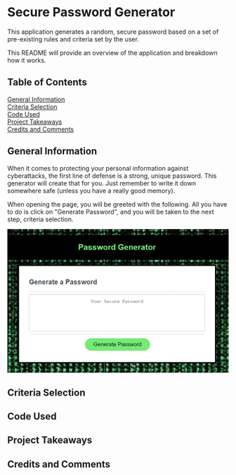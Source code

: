 # Secure Password Generator
This application generates a random, secure password based on a set of pre-existing rules and criteria set by the user.

This README will provide an overview of the application and breakdown how it works.

## Table of Contents

[General Information](#general-information)\
[Criteria Selection](#criteria-selection)\
[Code Used](#code-used)\
[Project Takeaways](#project-takeaways)\
[Credits and Comments](#credits-and-comments)

## General Information
When it comes to protecting your personal information against cyberattacks, the first line of defense is a strong, unique password.  This generator will create that for you.  Just remember to write it down somewhere safe (unless you have a really good memory).

When opening the page, you will be greeted with the following.  All you have to do is click on "Generate Password", and you will be taken to the next step, criteria selection. 

![Main](/assets/images/pass-gen-background.JPG)

## Criteria Selection

## Code Used

## Project Takeaways

## Credits and Comments

